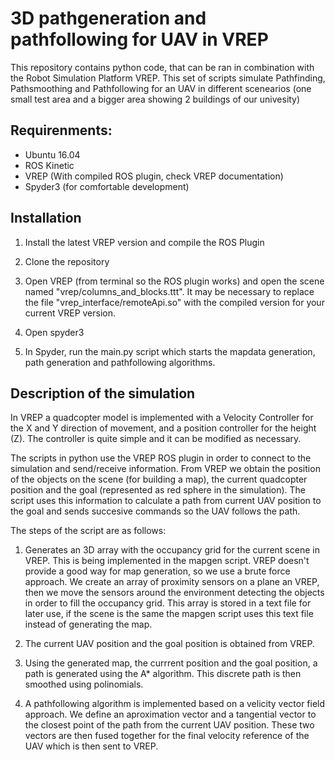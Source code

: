 # 3D pathgeneration and pathfollowing for UAV in VREP
This repository contains python code, that can be ran in combination with the Robot Simulation Platform VREP. This set of scripts simulate Pathfinding, Pathsmoothing and Pathfollowing for an UAV in different scenearios (one small test area and a bigger area showing 2 buildings of our univesity)

## Requirenments:

- Ubuntu 16.04
- ROS Kinetic
- VREP (With compiled ROS plugin, check VREP documentation)
- Spyder3 (for comfortable development)

## Installation

1. Install the latest VREP version and compile the ROS Plugin

2. Clone the repository

3. Open VREP (from terminal so the ROS plugin works) and open the scene named "vrep/columns_and_blocks.ttt". It may be necessary to replace the file "vrep_interface/remoteApi.so" with the compiled version for your current VREP version.

4. Open spyder3

5. In Spyder, run the main.py script which starts the mapdata generation, path generation and pathfollowing algorithms.

## Description of the simulation

In VREP a quadcopter model is implemented with a Velocity Controller for the X and Y direction of movement, and a position controller for the height (Z). The controller is
quite simple and it can be modified as necessary.

The scripts in python use the VREP ROS plugin in order to connect to the simulation
and send/receive information. From VREP we obtain the position of the objects on the scene (for building a map), the current quadcopter position and the goal (represented as red sphere in the simulation). The script uses this information to calculate a path from current UAV position to the goal and sends succesive commands so the UAV follows the path.


The steps of the script are as follows:

1. Generates an 3D array with the occupancy grid for the current scene in VREP. This is being implemented in the mapgen script. VREP doesn't provide a good way for map generation, so we use a brute force approach. We create an array of proximity sensors on a plane an VREP, then we move the sensors around the environment detecting the objects in order to fill the occupancy grid. This array is stored in a text file for later use, if the scene is the same the mapgen script uses this text file instead of generating the map.

2. The current UAV position and the goal position is obtained from VREP.

3. Using the generated map, the currrent position and the goal position, a path is generated using the A* algorithm. This discrete path is then smoothed using polinomials.

4. A pathfollowing algorithm is implemented based on a velicity vector field approach. We define an aproximation vector and a tangential vector to the closest point of the path from the current UAV position. These two vectors are then fused together for the final velocity reference of the UAV which is then sent to VREP.

